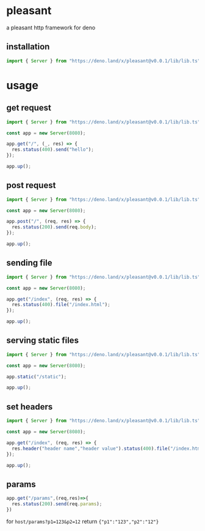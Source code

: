 # pleasant
a pleasant http framework for deno


## installation
``` javascript
import { Server } from "https://deno.land/x/pleasant@v0.0.1/lib/lib.ts";
```

# usage 
## get request
``` javascript
import { Server } from "https://deno.land/x/pleasant@v0.0.1/lib/lib.ts";

const app = new Server(8080);

app.get("/", (_, res) => {
  res.status(400).send("hello");
});

app.up();
```

## post request 
```javascript
import { Server } from "https://deno.land/x/pleasant@v0.0.1/lib/lib.ts";

const app = new Server(8080);

app.post("/", (req, res) => {
  res.status(200).send(req.body);
});

app.up();
```

## sending file
``` javascript
import { Server } from "https://deno.land/x/pleasant@v0.0.1/lib/lib.ts";

const app = new Server(8080);

app.get("/index", (req, res) => {
  res.status(400).file("/index.html");
});

app.up();

```

## serving static files
```javascript
import { Server } from "https://deno.land/x/pleasant@v0.0.1/lib/lib.ts";

const app = new Server(8080);

app.static("/static");

app.up();
```

## set headers
``` javascript
import { Server } from "https://deno.land/x/pleasant@v0.0.1/lib/lib.ts";

const app = new Server(8080);

app.get("/index", (req, res) => {
  res.header("header name","header value").status(400).file("/index.html");
});

app.up();
```

## params
``` javascript
app.get("/params",(req,res)=>{
  res.status(200).send(req.params);
})
```
for `host/params?p1=123&p2=12`
return `{"p1":"123","p2":"12"}`



